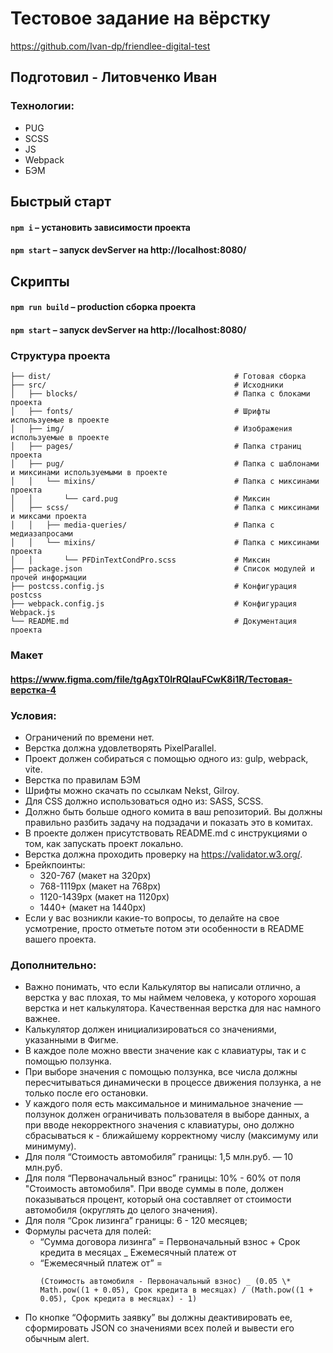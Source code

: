 # Тестовое задание на вёрстку

https://github.com/Ivan-dp/friendlee-digital-test

## Подготовил - Литовченко Иван

### Технологии:

-   PUG
-   SCSS
-   JS
-   Webpack
-   БЭМ

## Быстрый старт

#### `npm i` – установить зависимости проекта

#### `npm start` – запуск devServer на http://localhost:8080/

## Скрипты

#### `npm run build` – production сборка проекта

#### `npm start` – запуск devServer на http://localhost:8080/

### Структура проекта

```
├── dist/                                         # Готовая сборка
├── src/                                          # Исходники
│   ├── blocks/                                   # Папка с блоками проекта
│   ├── fonts/                                    # Шрифты используемые в проекте
│   ├── img/                                      # Изображения используемые в проекте
│   ├── pages/                                    # Папка страниц проекта
│   ├── pug/                                      # Папка с шаблонами и миксинами используемыми в проекте
│   │   └── mixins/                               # Папка с миксинами проекта
│   │       └── card.pug                          # Миксин
│   ├── scss/                                     # Папка с миксинами и миксами проекта
│   │   ├── media-queries/                        # Папка с медиазапросами
│   │   └── mixins/                               # Папка с миксинами проекта
│   │       └── PFDinTextCondPro.scss             # Миксин
├── package.json                                  # Список модулей и прочей информации
├── postcss.config.js                             # Конфигурация postcss
├── webpack.config.js                             # Конфигурация Webpack.js
└── README.md                                     # Документация проекта
```

### Макет

#### https://www.figma.com/file/tgAgxT0IrRQlauFCwK8i1R/Тестовая-верстка-4

### Условия:

-   Ограничений по времени нет.
-   Верстка должна удовлетворять PixelParallel.
-   Проект должен собираться с помощью одного из: gulp, webpack, vite.
-   Верстка по правилам БЭМ
-   Шрифты можно скачать по ссылкам Nekst, Gilroy.
-   Для CSS должно использоваться одно из: SASS, SCSS.
-   Должно быть больше одного комита в ваш репозиторий. Вы должны правильно разбить задачу на подзадачи и показать это в комитах.
-   В проекте должен присутствовать README.md с инструкциями о том, как запускать проект локально.
-   Верстка должна проходить проверку на https://validator.w3.org/.
-   Брейкпоинты:
    -   320-767 (макет на 320px)
    -   768-1119px (макет на 768px)
    -   1120-1439px (макет на 1120px)
    -   1440+ (макет на 1440px)
-   Если у вас возникли какие-то вопросы, то делайте на свое усмотрение, просто отметьте потом эти особенности в README вашего проекта.

### Дополнительно:

-   Важно понимать, что если Калькулятор вы написали отлично, а верстка у вас плохая, то мы наймем человека, у которого хорошая верстка и нет калькулятора. Качественная верстка для нас намного важнее.
-   Калькулятор должен инициализироваться со значениями, указанными в Фигме.
-   В каждое поле можно ввести значение как с клавиатуры, так и с помощью ползунка.
-   При выборе значения с помощью ползунка, все числа должны пересчитываться динамически в процессе движения ползунка, а не только после его остановки.
-   У каждого поля есть максимальное и минимальное значение — ползунок должен ограничивать пользователя в выборе данных, а при вводе некорректного значения с клавиатуры, оно должно сбрасываться к - ближайшему корректному числу (максимуму или минимуму).
-   Для поля “Стоимость автомобиля” границы: 1,5 млн.руб. — 10 млн.руб.
-   Для поля “Первоначальный взнос” границы: 10% - 60% от поля "Стоимость автомобиля". При вводе суммы в поле, должен показываться процент, который она составляет от стоимости автомобиля (округлять до целого значения).
-   Для поля “Срок лизинга” границы: 6 - 120 месяцев;
-   Формулы расчета для полей:
    -   “Сумма договора лизинга” = Первоначальный взнос + Срок кредита в месяцах \_ Ежемесячный платеж от
    -   “Ежемесячный платеж от” =
        ```
        (Стоимость автомобиля - Первоначальный взнос) _ (0.05 \* Math.pow((1 + 0.05), Срок кредита в месяцах) / (Math.pow((1 + 0.05), Срок кредита в месяцах) - 1)
        ```
-   По кнопке “Оформить заявку” вы должны деактивировать ее, сформировать JSON со значениями всех полей и вывести его обычным alert.
